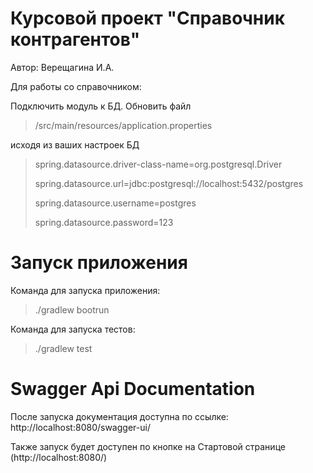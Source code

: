 # Курсовой проект "Справочник контрагентов"
Автор: Верещагина И.А.

Для работы со справочником:

Подключить модуль к БД. 
Обновить файл 
>/src/main/resources/application.properties

исходя из ваших настроек БД

>spring.datasource.driver-class-name=org.postgresql.Driver 
>
>spring.datasource.url=jdbc:postgresql://localhost:5432/postgres 
>
>spring.datasource.username=postgres 
>
>spring.datasource.password=123 

# Запуск приложения

Команда для запуска приложения:
>./gradlew bootrun 

Команда для запуска тестов:
>./gradlew test 

# Swagger Api Documentation
После запуска документация доступна по ссылке: http://localhost:8080/swagger-ui/

Также запуск будет доступен по кнопке на Стартовой странице (http://localhost:8080/)
